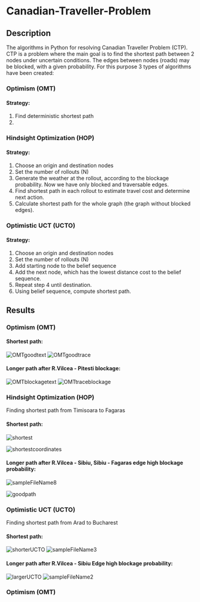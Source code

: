 # Canadian-Traveller-Problem
## Description
The algorithms in Python for resolving Canadian Traveller Problem (CTP). CTP is a problem where the main goal is to find the shortest path between 2 nodes under uncertain conditions. The edges between nodes (roads) may be blocked, with a given probability. For this purpose 3 types of algorithms have been created:
### Optimism (OMT)

#### Strategy:
1. Find deterministic shortest path
2. 
### Hindsight Optimization (HOP)

#### Strategy:
1. Choose an origin and destination nodes
2. Set the number of rollouts (N)
3. Generate the weather at the rollout, according to the blockage probability. Now we have only blocked and traversable edges.
4. Find shortest path in each rollout to estimate travel cost and determine next action.
5. Calculate shortest path for the whole graph (the graph without blocked edges).

### Optimistic UCT (UCTO)

#### Strategy:
1. Choose an origin and destination nodes
2. Set the number of rollouts (N)
3. Add starting node to the belief sequence
4. Add the next node, which has the lowest distance cost to the belief sequence.
5. Repeat step 4 until destination.
6. Using belief sequence, compute shortest path.

## Results
### Optimism (OMT)
#### Shortest path:
![OMTgoodtext](https://user-images.githubusercontent.com/44844566/196925899-3d1ec787-ded2-4a0a-8495-8388adc6a89f.PNG)
![OMTgoodtrace](https://user-images.githubusercontent.com/44844566/196925911-45dfd14b-06fe-41d6-8f2c-23bd8f40f72c.PNG)
#### Longer path after R.Vilcea - Pitesti blockage:
![OMTblockagetext](https://user-images.githubusercontent.com/44844566/196925949-86977485-16d9-4eae-af50-782f161f935d.PNG)
![OMTtraceblockage](https://user-images.githubusercontent.com/44844566/196925970-099ff9cd-bd88-47f9-8f10-953517fdbdea.PNG)
### Hindsight Optimization (HOP)
Finding shortest path from Timisoara to Fagaras
#### Shortest path:
![shortest](https://user-images.githubusercontent.com/44844566/196803422-1386e37f-f8e4-48e0-b430-185c58c40b71.png)

![shortestcoordinates](https://user-images.githubusercontent.com/44844566/196803423-fc033459-e470-4cf6-835d-c08dcb1420f7.PNG)
#### Longer path after R.Vilcea - Sibiu, Sibiu - Fagaras edge high blockage probability:
![sampleFileName8](https://user-images.githubusercontent.com/44844566/196803419-6ecec787-255b-4dcf-85e4-fc7b34c82d66.png)

![goodpath](https://user-images.githubusercontent.com/44844566/196803416-027bd634-3d4a-4ffe-ba80-6967b4b94652.PNG)
### Optimistic UCT (UCTO)
Finding shortest path from Arad to Bucharest
#### Shortest path:
![shorterUCTO](https://user-images.githubusercontent.com/44844566/196765384-3477c6c9-6c07-4542-b447-ad25dd5b2e20.PNG)
![sampleFileName3](https://user-images.githubusercontent.com/44844566/196765382-89bd4ad9-9cd6-4818-8317-07705caf8ed6.png)
#### Longer path after R.Vilcea - Sibiu Edge high blockage probability:
![largerUCTO](https://user-images.githubusercontent.com/44844566/196765387-94c54114-b33f-42ad-8e18-2db322992511.PNG)
![sampleFileName2](https://user-images.githubusercontent.com/44844566/196765377-57ac0297-e702-435d-9ac0-cd06613ad9c8.png)
### Optimism (OMT)
